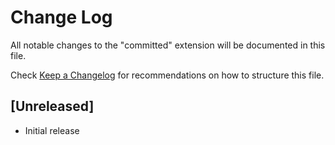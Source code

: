 # Change Log

All notable changes to the "committed" extension will be documented in this file.

Check [Keep a Changelog](http://keepachangelog.com/) for recommendations on how to structure this file.

## [Unreleased]

- Initial release